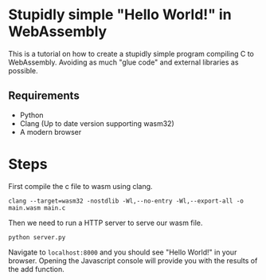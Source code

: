 # Stupidly simple "Hello World!" in WebAssembly

This is a tutorial on how to create a stupidly simple program compiling C to WebAssembly. Avoiding as much "glue code" and external libraries as possible.

## Requirements

- Python
- Clang (Up to date version supporting wasm32)
- A modern browser

# Steps

First compile the c file to wasm using clang.

```
clang --target=wasm32 -nostdlib -Wl,--no-entry -Wl,--export-all -o main.wasm main.c
```

Then we need to run a HTTP server to serve our wasm file.

```
python server.py
```

Navigate to `localhost:8000` and you should see "Hello World!" in your browser. Opening the Javascript console will provide you with the results of the add function.



